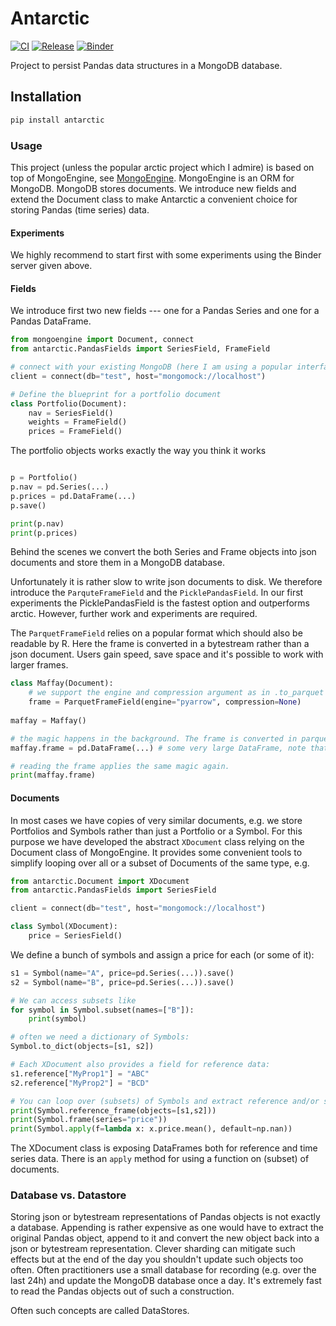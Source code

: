 # Antarctic
[![CI](https://github.com/tschm/antarctic/workflows/CI/badge.svg)](https://github.com/tschm/antarctic/actions/)
[![Release](https://github.com/tschm/antarctic/workflows/Release/badge.svg)](https://github.com/tschm/antarctic/actions/)
[![Binder](https://mybinder.org/badge_logo.svg)](https://mybinder.org/v2/gh/tschm/antarctic/master)

Project to persist Pandas data structures in a MongoDB database. 

## Installation
```python
pip install antarctic
```

###  Usage
This project (unless the popular arctic project which I admire) is based on top of MongoEngine, see [MongoEngine](https://pypi.org/project/mongoengine/).
MongoEngine is an ORM for MongoDB. MongoDB stores documents. We introduce new fields and extend the Document class 
to make Antarctic a convenient choice for storing Pandas (time series) data. 

#### Experiments
We highly recommend to start first with some experiments using the Binder server given above. 


#### Fields
We introduce first two new fields --- one for a Pandas Series and one for a Pandas DataFrame.

```python
from mongoengine import Document, connect
from antarctic.PandasFields import SeriesField, FrameField

# connect with your existing MongoDB (here I am using a popular interface mocking a MongoDB)
client = connect(db="test", host="mongomock://localhost")

# Define the blueprint for a portfolio document
class Portfolio(Document):
    nav = SeriesField()
    weights = FrameField()
    prices = FrameField()
```

The portfolio objects works exactly the way you think it works

```python

p = Portfolio()
p.nav = pd.Series(...)
p.prices = pd.DataFrame(...)
p.save()

print(p.nav)
print(p.prices)
```

Behind the scenes we convert the both Series and Frame objects into json documents and
store them in a MongoDB database.

Unfortunately it is rather slow to write json documents to disk. We therefore introduce 
the `ParquteFrameField` and the `PicklePandasField`. In our first experiments the PicklePandasField is the fastest option and
outperforms arctic. However, further work and experiments are required. 

The `ParquetFrameField` relies on a popular format which should also be readable by R. 
Here the frame is converted in a bytestream rather than a json document. Users gain speed, save space and it's possible to work with larger frames.
```python
class Maffay(Document):
    # we support the engine and compression argument as in .to_parquet in pandas
    frame = ParquetFrameField(engine="pyarrow", compression=None)
    
maffay = Maffay()

# the magic happens in the background. The frame is converted in parquet byte stream and stored in the MongoDB.    
maffay.frame = pd.DataFrame(...) # some very large DataFrame, note that column names have to strings.

# reading the frame applies the same magic again.
print(maffay.frame)
```

#### Documents
In most cases we have copies of very similar documents, e.g. we store Portfolios and Symbols rather than just a Portfolio or a Symbol.
For this purpose we have developed the abstract `XDocument` class relying on the Document class of MongoEngine.
It provides some convenient tools to simplify looping over all or a subset of Documents of the same type, e.g.

```python
from antarctic.Document import XDocument
from antarctic.PandasFields import SeriesField

client = connect(db="test", host="mongomock://localhost")

class Symbol(XDocument):
    price = SeriesField()
```
We define a bunch of symbols and assign a price for each (or some of it):
```python
s1 = Symbol(name="A", price=pd.Series(...)).save()
s2 = Symbol(name="B", price=pd.Series(...)).save()

# We can access subsets like
for symbol in Symbol.subset(names=["B"]):
    print(symbol)

# often we need a dictionary of Symbols:
Symbol.to_dict(objects=[s1, s2])

# Each XDocument also provides a field for reference data:
s1.reference["MyProp1"] = "ABC"
s2.reference["MyProp2"] = "BCD"

# You can loop over (subsets) of Symbols and extract reference and/or series data
print(Symbol.reference_frame(objects=[s1,s2]))
print(Symbol.frame(series="price"))
print(Symbol.apply(f=lambda x: x.price.mean(), default=np.nan))
```

The XDocument class is exposing DataFrames both for reference and time series data.
There is an `apply` method for using a function on (subset) of documents. 



### Database vs. Datastore

Storing json or bytestream representations of Pandas objects is not exactly a database. Appending is rather expensive as one would have
to extract the original Pandas object, append to it and convert the new object back into a json or bytestream representation.
Clever sharding can mitigate such effects but at the end of the day you shouldn't update such objects too often. Often practitioners
use a small database for recording (e.g. over the last 24h) and update the MongoDB database once a day. It's extremely fast to read the Pandas objects
out of such a construction.

Often such concepts are called DataStores.
